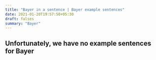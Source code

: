 ```yaml
---
title: "Bayer in a sentence | Bayer example sentences"
date: 2021-01-20T19:57:50+05:30
draft: falses
summary: "Bayer"
---
```

## Unfortunately, we have no example sentences for Bayer                 

